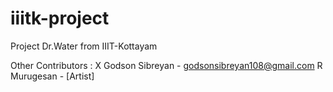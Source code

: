# iiitk-project
Project Dr.Water from IIIT-Kottayam 

Other Contributors :
X Godson Sibreyan - godsonsibreyan108@gmail.com
R Murugesan - [Artist]


